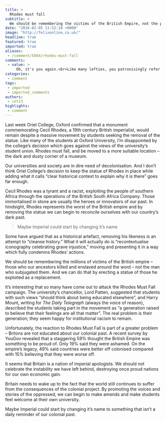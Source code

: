 ```yaml
---
title: >
  Rhodes must fall
subtitle: >
  We should be remembering the victims of the British Empire, not the perpetrators
date: "2016-02-05 11:52:18 +0000"
image: "http://felixonline.co.uk/"
headline: true
featured: true
imported: true
aliases:
 - /comment/5864/rhodes-must-fall
comments:
 - value: >
     Oh, it's you again.<br>Like many lefties, you patronisingly refer to people who disagree with you as "not educated". It turns out that the legacy of the Empire is more complex than you make out. Do you really think Zimbabwe, with its hyperinflation and famines, is better off under Mugabe than it was as a colony? What about Jamaica, where 60% of the population believe they would have been better off remaining under British rule (http://www.bbc.co.uk/news/world-latin-america-13952592)? Or do you only care about the "voices and stories of the oppressed" when they support your argument?<br>Yes, in its 350-year history the British Empire committed many atrocities. But so did the "proud nations" it replaced, such as the Maratha Empire. Warfare, slavery and oppression have basically been the norm throughout human history, so it's odd that Britain should be more ashamed of itself than any other nation. <br>You've also ignored the positive effects of Empire. We brought education, industrialisation, medicine, and, eventually
categories:
 - comment
tags:
 - imported
 - imported_comments
authors:
 - cet13
highlights:
 - comment
---
```


Last week Oriel College, Oxford confirmed that a monument commemorating Cecil Rhodes, a 19th century British imperialist, would remain despite a massive movement by students seeking the removal of the statue. Like many of the students at Oxford University, I’m disappointed by the college’s decision which goes against the views of the university’s student union. Rhodes must fall, and be moved to a more suitable location – the dark and dusty corner of a museum.

Our universities and society are in dire need of decolonisation. And I don’t think Oriel College’s decision to keep the statue of Rhodes in place while adding what it calls “clear historical context to explain why it is there” goes far enough.

Cecil Rhodes was a tyrant and a racist, exploiting the people of southern Africa through the operations of the British South Africa Company. Those immortalised in stone are usually the heroes or innovators of our past. In hindsight, Rhodes represents the worst of the British empire and by removing the statue we can begin to reconcile ourselves with our country’s dark past.

> Maybe Imperial could start by changing it’s name

Some have argued that as a historical artefact, removing his likeness is an attempt to “cleanse history.” What it will actually do is “recontextualise iconography celebrating grave injustice,” moving and presenting it in a way which fully condemns Rhodes’ actions.

We should be remembering the millions of victims of the British empire – those who our ancestors killed and enslaved around the word – not the man who subjugated them. And we can do that by erecting a statue of those he exploited as a replacement.

It’s interesting that so many have come out to attack the Rhodes Must Fall campaign. The university’s chancellor, Lord Patten, suggested that students with such views “should think about being educated elsewhere”, and Harry Mount, writing for _The Daily Telegraph_ (always the voice of reason), described the students taking part in the movement as “a generation raised to believe that their feelings are all that matter”. The real problem is their generation; they seem happy for institutional racism to remain.

Unfortunately, the reaction to Rhodes Must Fall is part of a greater problem – Britons are not educated about our colonial past. A recent survey by YouGov revealed that a staggering 59% thought the British Empire was something to be proud of. Only 19% said they were ashamed. On the empire’s legacy, 49% said countries were better off colonised compared with 15% believing that they were worse off.

It seems that Britain is a nation of imperial apologists. We should not celebrate the instability we have left behind, destroying once proud nations for our own economic gain.

Britain needs to wake up to the fact that the world still continues to suffer from the consequences of the colonial project. By promoting the voices and stories of the oppressed, we can begin to make amends and make students feel welcome at their own university.

Maybe Imperial could start by changing it’s name to something that isn’t a daily reminder of our colonial past.
